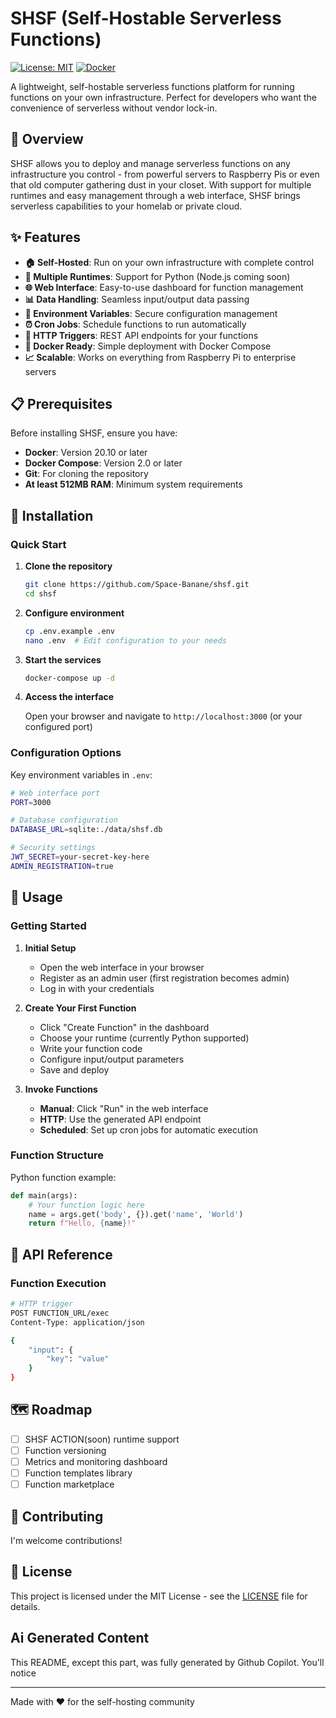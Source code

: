 # SHSF (Self-Hostable Serverless Functions)

[![License: MIT](https://img.shields.io/badge/License-MIT-yellow.svg)](https://opensource.org/licenses/MIT)
[![Docker](https://img.shields.io/badge/docker-%230db7ed.svg?style=flat&logo=docker&logoColor=white)](https://www.docker.com/)

A lightweight, self-hostable serverless functions platform for running functions on your own infrastructure. Perfect for developers who want the convenience of serverless without vendor lock-in.

## 🌟 Overview

SHSF allows you to deploy and manage serverless functions on any infrastructure you control - from powerful servers to Raspberry Pis or even that old computer gathering dust in your closet. With support for multiple runtimes and easy management through a web interface, SHSF brings serverless capabilities to your homelab or private cloud.

## ✨ Features

- **🏠 Self-Hosted**: Run on your own infrastructure with complete control
- **🚀 Multiple Runtimes**: Support for Python (Node.js coming soon)
- **🌐 Web Interface**: Easy-to-use dashboard for function management
- **📊 Data Handling**: Seamless input/output data passing
- **🔧 Environment Variables**: Secure configuration management
- **⏰ Cron Jobs**: Schedule functions to run automatically
- **🔗 HTTP Triggers**: REST API endpoints for your functions
- **🐳 Docker Ready**: Simple deployment with Docker Compose
- **📈 Scalable**: Works on everything from Raspberry Pi to enterprise servers

## 📋 Prerequisites

Before installing SHSF, ensure you have:

- **Docker**: Version 20.10 or later
- **Docker Compose**: Version 2.0 or later
- **Git**: For cloning the repository
- **At least 512MB RAM**: Minimum system requirements

## 🚀 Installation

### Quick Start

1. **Clone the repository**
   ```bash
   git clone https://github.com/Space-Banane/shsf.git
   cd shsf
   ```

2. **Configure environment**
   ```bash
   cp .env.example .env
   nano .env  # Edit configuration to your needs
   ```

3. **Start the services**
   ```bash
   docker-compose up -d
   ```

4. **Access the interface**
   
   Open your browser and navigate to `http://localhost:3000` (or your configured port)

### Configuration Options

Key environment variables in `.env`:

```bash
# Web interface port
PORT=3000

# Database configuration
DATABASE_URL=sqlite:./data/shsf.db

# Security settings
JWT_SECRET=your-secret-key-here
ADMIN_REGISTRATION=true
```

## 📖 Usage

### Getting Started

1. **Initial Setup**
   - Open the web interface in your browser
   - Register as an admin user (first registration becomes admin)
   - Log in with your credentials

2. **Create Your First Function**
   - Click "Create Function" in the dashboard
   - Choose your runtime (currently Python supported)
   - Write your function code
   - Configure input/output parameters
   - Save and deploy

3. **Invoke Functions**
   - **Manual**: Click "Run" in the web interface
   - **HTTP**: Use the generated API endpoint
   - **Scheduled**: Set up cron jobs for automatic execution

### Function Structure

Python function example:
```python
def main(args):
    # Your function logic here
    name = args.get('body', {}).get('name', 'World')
    return f"Hello, {name}!"
```

## 🔧 API Reference

### Function Execution
```bash
# HTTP trigger
POST FUNCTION_URL/exec
Content-Type: application/json

{
    "input": {
        "key": "value"
    }
}
```


## 🗺️ Roadmap

- [ ] SHSF ACTION(soon) runtime support
- [ ] Function versioning
- [ ] Metrics and monitoring dashboard
- [ ] Function templates library
- [ ] Function marketplace

## 🤝 Contributing

I'm welcome contributions!
## 📄 License

This project is licensed under the MIT License - see the [LICENSE](LICENSE) file for details.

## Ai Generated Content

This README, except this part, was fully generated by Github Copilot. You'll notice

---

Made with ❤️ for the self-hosting community